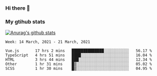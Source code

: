 ### Hi there 👋

### My gtihub stats

[![Anurag's github stats](https://github-readme-stats.vercel.app/api?username=gaozhidong)](https://github.com/gaozhidong/github-readme-stats)

<!--START_SECTION:waka-->
```text
Week: 14 March, 2021 - 21 March, 2021

Vue.js       17 hrs 2 mins   ██████████████░░░░░░░░░░░   56.17 % 
TypeScript   4 hrs 51 mins   ████░░░░░░░░░░░░░░░░░░░░░   16.04 % 
HTML         3 hrs 44 mins   ███░░░░░░░░░░░░░░░░░░░░░░   12.34 % 
Other        1 hr 31 mins    █▒░░░░░░░░░░░░░░░░░░░░░░░   05.02 % 
SCSS         1 hr 30 mins    █▒░░░░░░░░░░░░░░░░░░░░░░░   04.95 % 
```
<!--END_SECTION:waka-->